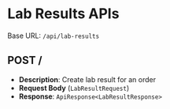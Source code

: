# Lab Results APIs

Base URL: `/api/lab-results`

## POST /
- **Description**: Create lab result for an order
- **Request Body** (`LabResultRequest`)
- **Response**: `ApiResponse<LabResultResponse>`
